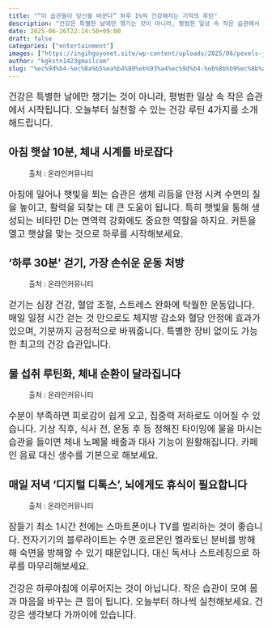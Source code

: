 ```yaml
---
title: "“이 습관들이 당신을 바꾼다” 하루 1%씩 건강해지는 기적의 루틴"
description: "건강은 특별한 날에만 챙기는 것이 아니라, 평범한 일상 속 작은 습관에서 시작됩니다. 오늘부터 실천할 수 있는 건강 루틴 4가지를 소개해드립니다."
date: 2025-06-26T22:14:50+09:00
draft: false
categories: ["entertainment"]
images: ["https://ingihgoyonet.site/wp-content/uploads/2025/06/pexels-jjagtenberg-103127-1024x533.jpg", "https://ingihgoyonet.site/wp-content/uploads/2025/06/pexels-wancukz-1092182-1024x683.jpg", "https://ingihgoyonet.site/wp-content/uploads/2025/06/pexels-ecuencom-314296-683x1024.jpg", "https://ingihgoyonet.site/wp-content/uploads/2025/06/pexels-pixabay-4158-1024x680.jpg"]
author: "kgkstn1423gmailcom"
slug: "%ec%9d%b4-%ec%8a%b5%ea%b4%80%eb%93%a4%ec%9d%b4-%eb%8b%b9%ec%8b%a0%ec%9d%84-%eb%b0%94%ea%be%bc%eb%8b%a4-%ed%95%98%eb%a3%a8-1%ec%94%a9-%ea%b1%b4%ea%b0%95%ed%95%b4%ec%a7%80%eb%8a%94"
---
```


<p style="font-size:18px">건강은 특별한 날에만 챙기는 것이 아니라, 평범한 일상 속 작은 습관에서 시작됩니다. 오늘부터 실천할 수 있는 건강 루틴 4가지를 소개해드립니다.</p> <h2 >아침 햇살 10분, 체내 시계를 바로잡다</h2> <figure ><img src="https://ingihgoyonet.site/wp-content/uploads/2025/06/pexels-jjagtenberg-103127-1024x533.jpg" alt="" style="aspect-ratio:16/9;object-fit:cover"/><figcaption >출처 : 온라인커뮤니티</figcaption></figure> <p style="font-size:18px">아침에 일어나 햇빛을 쬐는 습관은 생체 리듬을 안정 시켜 수면의 질을 높이고, 활력을 되찾는 데 큰 도움이 됩니다. 특히 햇빛을 통해 생성되는 비타민 D는 면역력 강화에도 중요한 역할을 하지요. 커튼을 열고 햇살을 맞는 것으로 하루를 시작해보세요.</p> <h2 >‘하루 30분’ 걷기, 가장 손쉬운 운동 처방</h2> <figure ><img src="https://ingihgoyonet.site/wp-content/uploads/2025/06/pexels-wancukz-1092182-1024x683.jpg" alt="" style="aspect-ratio:16/9;object-fit:cover"/><figcaption >출처 : 온라인커뮤니티</figcaption></figure> <p style="font-size:18px">걷기는 심장 건강, 혈압 조절, 스트레스 완화에 탁월한 운동입니다. 매일 일정 시간 걷는 것 만으로도 체지방 감소와 혈당 안정에 효과가 있으며, 기분까지 긍정적으로 바꿔줍니다. 특별한 장비 없이도 가능한 최고의 건강 습관입니다.</p> <h2 >물 섭취 루틴화, 체내 순환이 달라집니다</h2> <figure ><img src="https://ingihgoyonet.site/wp-content/uploads/2025/06/pexels-ecuencom-314296-683x1024.jpg" alt="" style="aspect-ratio:16/9;object-fit:cover"/><figcaption >출처 : 온라인커뮤니티</figcaption></figure> <p style="font-size:18px">수분이 부족하면 피로감이 쉽게 오고, 집중력 저하로도 이어질 수 있습니다. 기상 직후, 식사 전, 운동 후 등 정해진 타이밍에 물을 마시는 습관을 들이면 체내 노폐물 배출과 대사 기능이 원활해집니다. 카페인 음료 대신 생수를 기본으로 해보세요.</p> <h2 >매일 저녁 ‘디지털 디톡스’, 뇌에게도 휴식이 필요합니다</h2> <figure ><img src="https://ingihgoyonet.site/wp-content/uploads/2025/06/pexels-pixabay-4158-1024x680.jpg" alt="" style="aspect-ratio:16/9;object-fit:cover"/><figcaption >출처 : 온라인커뮤니티</figcaption></figure> <p style="font-size:18px">잠들기 최소 1시간 전에는 스마트폰이나 TV를 멀리하는 것이 좋습니다. 전자기기의 블루라이트는 수면 호르몬인 멜라토닌 분비를 방해해 숙면을 방해할 수 있기 때문입니다. 대신 독서나 스트레칭으로 하루를 마무리해보세요.</p> <p style="font-size:18px">건강은 하루아침에 이루어지는 것이 아닙니다. 작은 습관이 모여 몸과 마음을 바꾸는 큰 힘이 됩니다. 오늘부터 하나씩 실천해보세요. 건강은 생각보다 가까이에 있습니다.</p>